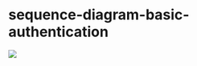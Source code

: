 # sequence-diagram-basic-authentication
[![](https://mermaid.ink/img/pako:eNq1VMtu2zAQ_JUFr5GdB3ISXB2K5JpLrr6sxJVFRFq6fMRwg_x7SNGMHctuXKDVSaJmZ4azXL6JRksSpbD0yxM39KBwZXBYMoTnp9EbS2ZWVVfPZF7JlHCN3nXXVq1YcQI9aUegw88MLyCDTSS1Dmott_BjUZsKfAAwDgTIEjq0neIVrNHajTYyEabqIJppXrFXEoNK5mu1GdAlNPYOlIUWVZ8WDigCx85TCfc3N7CoUWaSKmNTFfGx-tUDOqzRUgmhwGxH66A4iSvNUG8_t5Nqc0UUnmX3x2XHqSVcAXu5iZDipveSvgRYTNIbIyXXzOfzM0GOxK32ea8xO9bucOnS9M6llqUm5lqjB6gTHzR6WKMh2CjXjbs6DZe7SL50OhoOJvC7dt_CwnM8rdqo3yS_dbwiJhNPmdMvxMnA6d7t5WafencxIP1SXTATdq3Z0uFQjIrnRy4frwsmrSOU4f-E9vxMpd3-7Swdh_vHScqakuJls78CxohPmfy_o_fP2zeVEYUYKHwpGa7Wt0i6FK6jYFaU4VVSi753S7Hk9wD169iJR6mcNqJssbdUiBCuft5yI0pnPGXQ7nreod4_AGgs79I)](https://mermaid.live/edit#pako:eNq1VMtu2zAQ_JUFr5GdB3ISXB2K5JpLrr6sxJVFRFq6fMRwg_x7SNGMHctuXKDVSaJmZ4azXL6JRksSpbD0yxM39KBwZXBYMoTnp9EbS2ZWVVfPZF7JlHCN3nXXVq1YcQI9aUegw88MLyCDTSS1Dmott_BjUZsKfAAwDgTIEjq0neIVrNHajTYyEabqIJppXrFXEoNK5mu1GdAlNPYOlIUWVZ8WDigCx85TCfc3N7CoUWaSKmNTFfGx-tUDOqzRUgmhwGxH66A4iSvNUG8_t5Nqc0UUnmX3x2XHqSVcAXu5iZDipveSvgRYTNIbIyXXzOfzM0GOxK32ea8xO9bucOnS9M6llqUm5lqjB6gTHzR6WKMh2CjXjbs6DZe7SL50OhoOJvC7dt_CwnM8rdqo3yS_dbwiJhNPmdMvxMnA6d7t5WafencxIP1SXTATdq3Z0uFQjIrnRy4frwsmrSOU4f-E9vxMpd3-7Swdh_vHScqakuJls78CxohPmfy_o_fP2zeVEYUYKHwpGa7Wt0i6FK6jYFaU4VVSi753S7Hk9wD169iJR6mcNqJssbdUiBCuft5yI0pnPGXQ7nreod4_AGgs79I)
